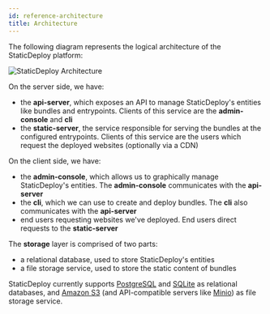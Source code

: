 ```yaml
---
id: reference-architecture
title: Architecture
---
```


The following diagram represents the logical architecture of the StaticDeploy
platform:

<div class="padded-docs-image">
  <img
    src="../images/architecture.svg"
    alt="StaticDeploy Architecture"
  />
</div>

On the server side, we have:

- the **api-server**, which exposes an API to manage StaticDeploy's entities
  like bundles and entrypoints. Clients of this service are the
  **admin-console** and **cli**
- the **static-server**, the service responsible for serving the bundles at the
  configured entrypoints. Clients of this service are the users which request
  the deployed websites (optionally via a CDN)

On the client side, we have:

- the **admin-console**, which allows us to graphically manage StaticDeploy's
  entities. The **admin-console** communicates with the **api-server**
- the **cli**, which we can use to create and deploy bundles. The **cli** also
  communicates with the **api-server**
- end users requesting websites we've deployed. End users direct requests to the
  **static-server**

The **storage** layer is comprised of two parts:

- a relational database, used to store StaticDeploy's entities
- a file storage service, used to store the static content of bundles

StaticDeploy currently supports [PostgreSQL](https://www.postgresql.org/) and
[SQLite](https://www.sqlite.org/) as relational databases, and
[Amazon S3](https://aws.amazon.com/s3/) (and API-compatible servers like
[Minio](https://minio.io)) as file storage service.
